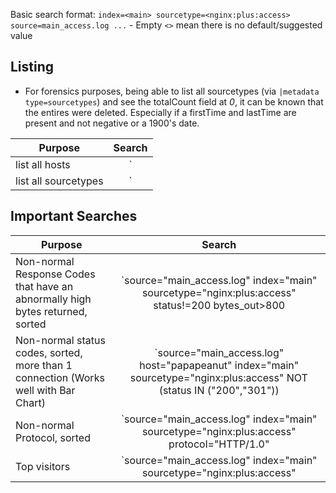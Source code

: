 Basic search format: `index=<main> sourcetype=<nginx:plus:access> source=main_access.log ...`
	- Empty `<>` mean there is no default/suggested value

## Listing

- For forensics purposes, being able to list all sourcetypes (via `|metadata type=sourcetypes`) and see the totalCount field at *0*, it can be known that the entires were deleted. Especially if a firstTime and lastTime are present and not negative or a 1900's date.

| Purpose              |             Search            |
|----------------------|:-----------------------------:|
| list all hosts       |    `| metadata type=hosts`    |
| list all sourcetypes | `| metadata type=sourcetypes` |

## Important Searches

| Purpose                                                      |                            Search                            |
| ------------------------------------------------------------ | :----------------------------------------------------------: |
| Non-normal Response Codes that have   an abnormally high bytes returned, sorted | `source="main_access.log" index="main" sourcetype="nginx:plus:access" status!=200 bytes_out>800 |sort -bytes_out` |
| Non-normal status codes, sorted,  more than 1 connection (Works well with Bar Chart) | `source="main_access.log" host="papapeanut" index="main" sourcetype="nginx:plus:access" NOT (status IN ("200","301")) |stats count as "Connections" by src_ip |where Connections > 1 |sort -Connections` |
| Non-normal Protocol, sorted                                  | `source="main_access.log" index="main" sourcetype="nginx:plus:access" protocol="HTTP/1.0" |sort -src_ip |dedup src_ip` |
| Top visitors                                                 | `source="main_access.log" index="main" sourcetype="nginx:plus:access"|top limit=20 src_ip` |

